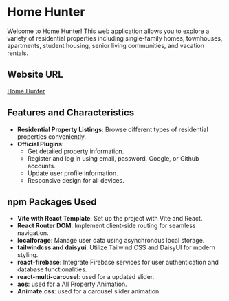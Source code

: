 # Home Hunter

Welcome to Home Hunter! This web application allows you to explore a variety of residential properties including single-family homes, townhouses, apartments, student housing, senior living communities, and vacation rentals.

## Website URL
[Home Hunter]( https://real-estate-hunter-52892.web.app)

## Features and Characteristics

- **Residential Property Listings**: Browse different types of residential properties conveniently.
- **Official Plugins**:
  - Get detailed property information.
  - Register and log in using email, password, Google, or Github accounts.
  - Update user profile information.
  - Responsive design for all devices.
  
## npm Packages Used

- **Vite with React Template**: Set up the project with Vite and React.
- **React Router DOM**: Implement client-side routing for seamless navigation.
- **localforage**: Manage user data using asynchronous local storage.
- **tailwindcss and daisyui**: Utilize Tailwind CSS and DaisyUI for modern styling.
- **react-firebase**: Integrate Firebase services for user authentication and database functionalities.
- **react-multi-carousel**: used for a updated slider.
- **aos**: used for a All Property Animation.
- **Animate.css**: used for a carousel slider animation.


